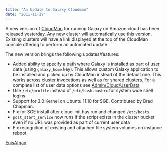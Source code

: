 ```yaml
---
title: "An Update to Galaxy Cloudman"
date: "2011-11-29"
---
```

A new version of [CloudMan](/src/cloudman/index.md) for running Galaxy on Amazon cloud has been released yesterday. Any new cluster will automatically use this version. Existing clusters will have a link displayed at the top of the CloudMan console offering to perform an automated update. 

The new version brings the following updates/features:
* Added ability to specify a path where Galaxy is installed as part of user data (using `galaxy_home` key). This allows custom Galaxy application to be installed and picked up by CloudMan instead of the default one. This works across cluster invocations as well as for shared clusters. For a complete list of user data options see [Admin/Cloud/UserData](/src/admin/Cloud/UserData/index.md)
* Use `/etc/profile` instead of `/etc/bash.bashrc` for system wide shell logins
* Support for 3.0 Kernel on Ubuntu 11.10 for SGE. Contributed by Brad Chapman.
* Fix for SGE install after cloud-init has run and changed `/etc/hosts`
* `post_start_service` now runs if the script exists in the cluster bucket even if no URL was provided as part of current user data
* Fix recognition of existing and attached file system volumes on instance reboot

[EnisAfgan](/src/people/enis-afgan/index.md)
